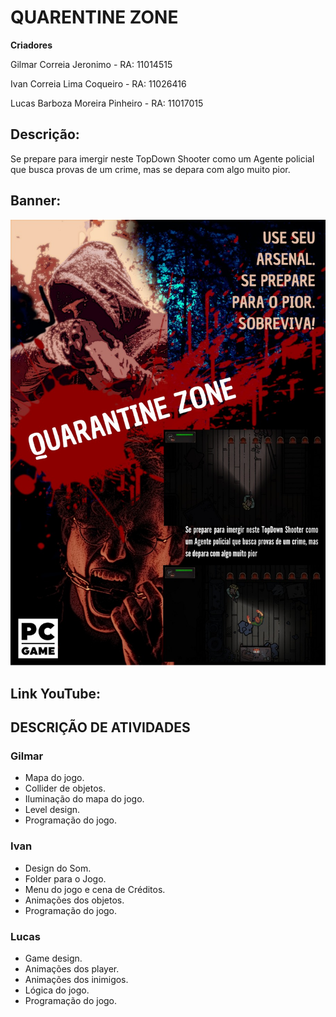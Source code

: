 

# QUARENTINE ZONE

**Criadores**

Gilmar Correia Jeronimo        - RA: 11014515

Ivan Correia Lima Coqueiro     - RA: 11026416

Lucas Barboza Moreira Pinheiro - RA: 11017015



## **Descrição:** 

Se prepare para imergir neste TopDown Shooter como um Agente policial que busca provas de um crime, mas se depara com algo muito pior.


## **Banner:**
![image](QZ_POSTER.jpeg)


## **Link YouTube:**

## DESCRIÇÃO DE ATIVIDADES

### Gilmar 

- Mapa do jogo. 
- Collider de objetos.
- Iluminação do mapa do jogo.
- Level design.
- Programação do jogo.


### Ivan

- Design do Som.
- Folder para o Jogo.
- Menu do jogo e cena de Créditos.
- Animações dos objetos.
- Programação do jogo.

### Lucas

- Game design.
- Animações dos player.
- Animações dos inimigos.
- Lógica do jogo.
- Programação do jogo. 
